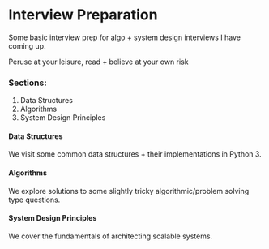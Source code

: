# Interview Preparation

Some basic interview prep for algo + system design interviews I have coming up.

Peruse at your leisure, read + believe at your own risk

### Sections:

1. Data Structures
2. Algorithms
3. System Design Principles

#### Data Structures

We visit some common data structures + their implementations in Python 3.

#### Algorithms

We explore solutions to some slightly tricky algorithmic/problem solving type questions.

#### System Design Principles

We cover the fundamentals of architecting scalable systems.
